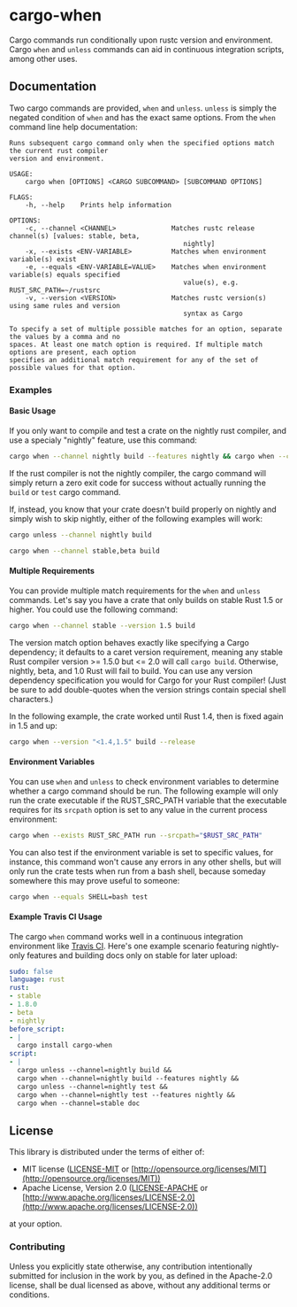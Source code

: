 # cargo-when

Cargo commands run conditionally upon rustc version and environment. Cargo `when` and `unless`
commands can aid in continuous integration scripts, among other uses.

## Documentation

Two cargo commands are provided, `when` and `unless`. `unless` is simply the negated condition of
`when` and has the exact same options. From the `when` command line help documentation:

```
Runs subsequent cargo command only when the specified options match the current rust compiler
version and environment.

USAGE:
    cargo when [OPTIONS] <CARGO SUBCOMMAND> [SUBCOMMAND OPTIONS]

FLAGS:
    -h, --help    Prints help information

OPTIONS:
    -c, --channel <CHANNEL>              Matches rustc release channel(s) [values: stable, beta,
                                            nightly]
    -x, --exists <ENV-VARIABLE>          Matches when environment variable(s) exist
    -e, --equals <ENV-VARIABLE=VALUE>    Matches when environment variable(s) equals specified
                                            value(s), e.g. RUST_SRC_PATH=~/rustsrc
    -v, --version <VERSION>              Matches rustc version(s) using same rules and version
                                            syntax as Cargo

To specify a set of multiple possible matches for an option, separate the values by a comma and no
spaces. At least one match option is required. If multiple match options are present, each option
specifies an additional match requirement for any of the set of possible values for that option.
```

### Examples

#### Basic Usage

If you only want to compile and test a crate on the nightly rust compiler, and use a specialy
"nightly" feature, use this command:

```bash
cargo when --channel nightly build --features nightly && cargo when --channel nightly test
```

If the rust compiler is not the nightly compiler, the cargo command will simply return a zero exit
code for success without actually running the `build` or `test` cargo command.

If, instead, you know that your crate doesn't build properly on nightly and simply wish to skip
nightly, either of the following examples will work:

```bash
cargo unless --channel nightly build
```

```bash
cargo when --channel stable,beta build
```

#### Multiple Requirements

You can provide multiple match requirements for the `when` and `unless` commands. Let's say you have
a crate that only builds on stable Rust 1.5 or higher. You could use the following command:

```bash
cargo when --channel stable --version 1.5 build
```

The version match option behaves exactly like specifying a Cargo dependency; it defaults to a caret
version requirement, meaning any stable Rust compiler version >= 1.5.0 but <= 2.0 will call
`cargo build`. Otherwise, nightly, beta, and 1.0 Rust will fail to build. You can use any version
dependency specification you would for Cargo for your Rust compiler! (Just be sure to add
double-quotes when the version strings contain special shell characters.)

In the following example, the crate worked until Rust 1.4, then is fixed again in 1.5 and up:

```bash
cargo when --version "<1.4,1.5" build --release
```

#### Environment Variables

You can use `when` and `unless` to check environment variables to determine whether a cargo command
should be run. The following example will only run the crate executable if the RUST_SRC_PATH
variable that the executable requires for its `srcpath` option is set to any value in the current
process environment:

```bash
cargo when --exists RUST_SRC_PATH run --srcpath="$RUST_SRC_PATH"
```

You can also test if the environment variable is set to specific values, for instance, this command
won't cause any errors in any other shells, but will only run the crate tests when run from a bash
shell, because someday somewhere this may prove useful to someone:

```bash
cargo when --equals SHELL=bash test
```

#### Example Travis CI Usage

The cargo `when` command works well in a continuous integration environment like
[Travis CI](https://travis-ci.org/). Here's one example scenario featuring nightly-only features and
building docs only on stable for later upload:

```yaml
sudo: false
language: rust
rust:
- stable
- 1.8.0
- beta
- nightly
before_script:
- |
  cargo install cargo-when
script:
- |
  cargo unless --channel=nightly build &&
  cargo when --channel=nightly build --features nightly &&
  cargo unless --channel=nightly test &&
  cargo when --channel=nightly test --features nightly &&
  cargo when --channel=stable doc
```

## License

This library is distributed under the terms of either of:

* MIT license ([LICENSE-MIT](LICENSE-MIT) or
[http://opensource.org/licenses/MIT](http://opensource.org/licenses/MIT))
* Apache License, Version 2.0 ([LICENSE-APACHE](LICENSE-APACHE) or
[http://www.apache.org/licenses/LICENSE-2.0](http://www.apache.org/licenses/LICENSE-2.0))

at your option.

### Contributing

Unless you explicitly state otherwise, any contribution intentionally submitted for inclusion in the
work by you, as defined in the Apache-2.0 license, shall be dual licensed as above, without any
additional terms or conditions.